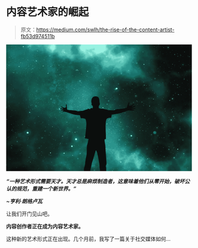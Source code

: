 # 内容艺术家的崛起

> 原文：<https://medium.com/swlh/the-rise-of-the-content-artist-fb53d974511b>

![](img/776e47933dc8eeb9f5405d9cb2928319.png)

***“一种艺术形式需要天才。天才总是麻烦制造者，这意味着他们从零开始，破坏公认的规范，重建一个新世界。”***

***~亨利·朗格卢瓦***

让我们开门见山吧。

**内容创作者正在成为内容艺术家。**

这种新的艺术形式正在出现。几个月前，我写了一篇关于社交媒体如何…
